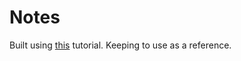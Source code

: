 # Notes

Built using [this](https://learn.microsoft.com/en-us/dotnet/maui/tutorials/notes-app/?view=net-maui-8.0&source=docs) tutorial. Keeping to use as a reference.
